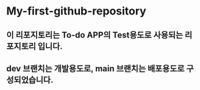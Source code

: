 # My-first-github-repository
## 이 리포지토리는 To-do APP의 Test용도로 사용되는 리포지토리 입니다. 
## dev 브랜치는 개발용도로, main 브랜치는 배포용도로 구성되었습니다.
